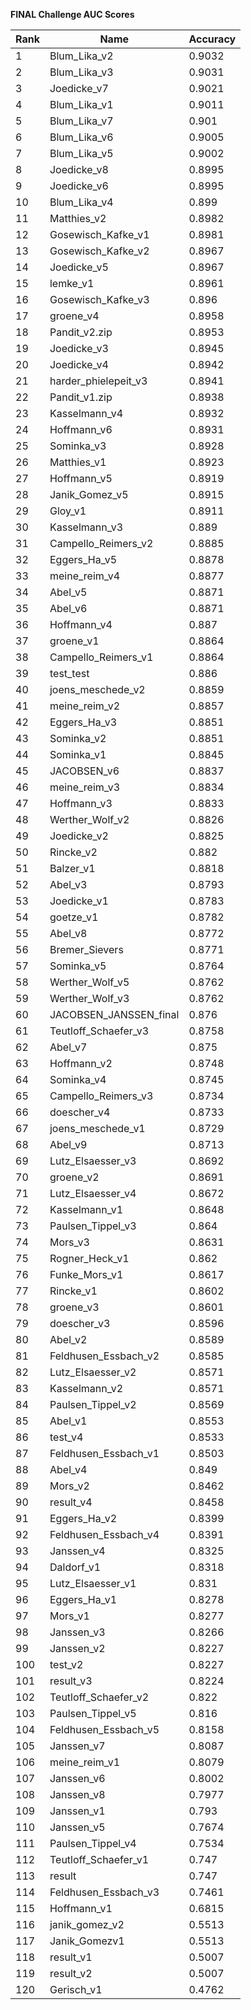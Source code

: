 **FINAL Challenge AUC Scores**


|Rank|Name|Accuracy|
|----|-----|---|
|1|Blum_Lika_v2|0.9032| 
|2|Blum_Lika_v3|0.9031| 
|3|Joedicke_v7|0.9021| 
|4|Blum_Lika_v1|0.9011| 
|5|Blum_Lika_v7|0.901| 
|6|Blum_Lika_v6|0.9005| 
|7|Blum_Lika_v5|0.9002| 
|8|Joedicke_v8|0.8995| 
|9|Joedicke_v6|0.8995| 
|10|Blum_Lika_v4|0.899| 
|11|Matthies_v2|0.8982| 
|12|Gosewisch_Kafke_v1|0.8981| 
|13|Gosewisch_Kafke_v2|0.8967| 
|14|Joedicke_v5|0.8967| 
|15|lemke_v1|0.8961| 
|16|Gosewisch_Kafke_v3|0.896| 
|17|groene_v4|0.8958| 
|18|Pandit_v2.zip|0.8953| 
|19|Joedicke_v3|0.8945| 
|20|Joedicke_v4|0.8942| 
|21|harder_phielepeit_v3|0.8941| 
|22|Pandit_v1.zip|0.8938| 
|23|Kasselmann_v4|0.8932| 
|24|Hoffmann_v6|0.8931| 
|25|Sominka_v3|0.8928| 
|26|Matthies_v1|0.8923| 
|27|Hoffmann_v5|0.8919| 
|28|Janik_Gomez_v5|0.8915| 
|29|Gloy_v1|0.8911| 
|30|Kasselmann_v3|0.889| 
|31|Campello_Reimers_v2|0.8885| 
|32|Eggers_Ha_v5|0.8878| 
|33|meine_reim_v4|0.8877| 
|34|Abel_v5|0.8871| 
|35|Abel_v6|0.8871| 
|36|Hoffmann_v4|0.887| 
|37|groene_v1|0.8864| 
|38|Campello_Reimers_v1|0.8864| 
|39|test_test|0.886| 
|40|joens_meschede_v2|0.8859| 
|41|meine_reim_v2|0.8857| 
|42|Eggers_Ha_v3|0.8851| 
|43|Sominka_v2|0.8851| 
|44|Sominka_v1|0.8845| 
|45|JACOBSEN_v6|0.8837| 
|46|meine_reim_v3|0.8834| 
|47|Hoffmann_v3|0.8833| 
|48|Werther_Wolf_v2|0.8826| 
|49|Joedicke_v2|0.8825| 
|50|Rincke_v2|0.882| 
|51|Balzer_v1|0.8818| 
|52|Abel_v3|0.8793| 
|53|Joedicke_v1|0.8783| 
|54|goetze_v1|0.8782| 
|55|Abel_v8|0.8772| 
|56|Bremer_Sievers|0.8771| 
|57|Sominka_v5|0.8764| 
|58|Werther_Wolf_v5|0.8762| 
|59|Werther_Wolf_v3|0.8762| 
|60|JACOBSEN_JANSSEN_final|0.876| 
|61|Teutloff_Schaefer_v3|0.8758| 
|62|Abel_v7|0.875| 
|63|Hoffmann_v2|0.8748| 
|64|Sominka_v4|0.8745| 
|65|Campello_Reimers_v3|0.8734| 
|66|doescher_v4|0.8733| 
|67|joens_meschede_v1|0.8729| 
|68|Abel_v9|0.8713| 
|69|Lutz_Elsaesser_v3|0.8692| 
|70|groene_v2|0.8691| 
|71|Lutz_Elsaesser_v4|0.8672| 
|72|Kasselmann_v1|0.8648| 
|73|Paulsen_Tippel_v3|0.864| 
|74|Mors_v3|0.8631| 
|75|Rogner_Heck_v1|0.862| 
|76|Funke_Mors_v1|0.8617| 
|77|Rincke_v1|0.8602| 
|78|groene_v3|0.8601| 
|79|doescher_v3|0.8596| 
|80|Abel_v2|0.8589| 
|81|Feldhusen_Essbach_v2|0.8585| 
|82|Lutz_Elsaesser_v2|0.8571| 
|83|Kasselmann_v2|0.8571| 
|84|Paulsen_Tippel_v2|0.8569| 
|85|Abel_v1|0.8553| 
|86|test_v4|0.8533| 
|87|Feldhusen_Essbach_v1|0.8503| 
|88|Abel_v4|0.849| 
|89|Mors_v2|0.8462| 
|90|result_v4|0.8458| 
|91|Eggers_Ha_v2|0.8399| 
|92|Feldhusen_Essbach_v4|0.8391| 
|93|Janssen_v4|0.8325| 
|94|Daldorf_v1|0.8318| 
|95|Lutz_Elsaesser_v1|0.831| 
|96|Eggers_Ha_v1|0.8278| 
|97|Mors_v1|0.8277| 
|98|Janssen_v3|0.8266| 
|99|Janssen_v2|0.8227| 
|100|test_v2|0.8227| 
|101|result_v3|0.8224| 
|102|Teutloff_Schaefer_v2|0.822| 
|103|Paulsen_Tippel_v5|0.816| 
|104|Feldhusen_Essbach_v5|0.8158| 
|105|Janssen_v7|0.8087| 
|106|meine_reim_v1|0.8079| 
|107|Janssen_v6|0.8002| 
|108|Janssen_v8|0.7977| 
|109|Janssen_v1|0.793| 
|110|Janssen_v5|0.7674| 
|111|Paulsen_Tippel_v4|0.7534| 
|112|Teutloff_Schaefer_v1|0.747| 
|113|result|0.747| 
|114|Feldhusen_Essbach_v3|0.7461| 
|115|Hoffmann_v1|0.6815| 
|116|janik_gomez_v2|0.5513| 
|117|Janik_Gomezv1|0.5513| 
|118|result_v1|0.5007| 
|119|result_v2|0.5007| 
|120|Gerisch_v1|0.4762| 
